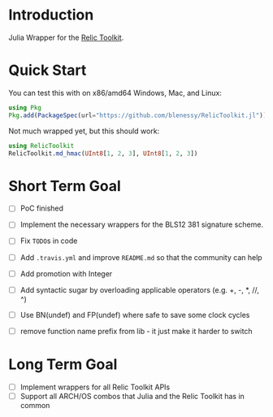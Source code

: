 # Introduction

Julia Wrapper for the [Relic Toolkit](https://github.com/relic-toolkit/relic).

# Quick Start

You can test this with on x86/amd64 Windows, Mac, and Linux:

```julia
using Pkg
Pkg.add(PackageSpec(url="https://github.com/blenessy/RelicToolkit.jl"))
```

Not much wrapped yet, but this should work:
```julia
using RelicToolkit
RelicToolkit.md_hmac(UInt8[1, 2, 3], UInt8[1, 2, 3])
```

# Short Term Goal

- [ ] PoC finished
- [ ] Implement the necessary wrappers for the BLS12 381 signature scheme.
- [ ] Fix `TODO`s in code
- [ ] Add `.travis.yml` and improve `README.md` so that the community can help
- [ ] Add promotion with Integer
- [ ] Add syntactic sugar by overloading applicable operators (e.g. +, -, *, //, ^)
- [ ] Use BN(undef) and FP(undef) where safe to save some clock cycles
- [ ] remove function name prefix from lib - it just make it harder to switch


# Long Term Goal

- [ ] Implement wrappers for all Relic Toolkit APIs
- [ ] Support all ARCH/OS combos that Julia and the Relic Toolkit has in common
